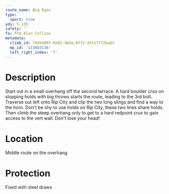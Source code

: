 ```yaml
---
route_name: Big Egos
type:
  sport: true
yds: 5.13b
safety: ''
fa: FFA Alan Collins
metadata:
  climb_id: fd2b480f-8e92-46da-bff2-dfe17f72ba63
  mp_id: '113603136'
  left_right_index: '7'
---
```

# Description
Start out in a small overhang off the second terrace. A hard boulder crux on slopping holds with big throws starts the route, leading to the 3rd bolt. Traverse out left onto Rip City and clip the two long slings and find a way to the horn. Don't be shy to use holds on Rip City, these two lines share holds. Then climb the steep overhang only to get to a hard redpoint crux to gain access to the vert wall. Don't lose your head!

# Location
Middle route on the overhang.

# Protection
Fixed with steel draws
